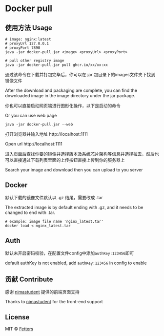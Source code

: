 # Docker pull

## 使用方法 Usage

```shell
# image: nginx:latest
# proxyUrl 127.0.0.1
# proxyPort 7890
java -jar docker-pull.jar <image> <proxyUrl> <proxyPort>

# pull other registry image
java -jar docker-pull.jar pull ghcr.io/xx/xx:xx
```

通过该命令在下载并打包完毕后，你可以在 jar 包目录下的images文件夹下找到镜像文件

After the download and packaging are complete, you can find the downloaded image in the image directory under the jar package.

你也可以直接启动网页端进行图形化操作，以下是启动的命令

Or you can use web page

```shell
java -jar docker-pull.jar --web
```

打开浏览器并输入地址 http://localhost:1111

Open url http://localhost:1111

进入页面后查找你要的镜像并选择版本及系统芯片架构等信息并选择拉去，然后也可以直接通过下载列表里面的上传按钮直接上传到你的服务器上

Search your image and download then you can upload to you server
## Docker

默认下载的镜像文件默认以 .gz 结尾，需要改成 .tar

The extracted image is by default ending with .gz, and it needs to be changed to end with .tar.

```shell
# example: image file name 'nginx_latest.tar'
docker load < nginx_latest.tar
```

## Auth
默认未开启密码校验，在配置文件config中添加`authKey:123456`即可

default authKey is not enabled, add `authKey:123456` in config to enable

## 贡献 Contribute

感谢 [nimastudent](https://github.com/nimastudent) 提供的前端页面支持

Thanks to [nimastudent](https://github.com/nimastudent) for the front-end support

## License

MIT © [Fetters](LICENSE)

